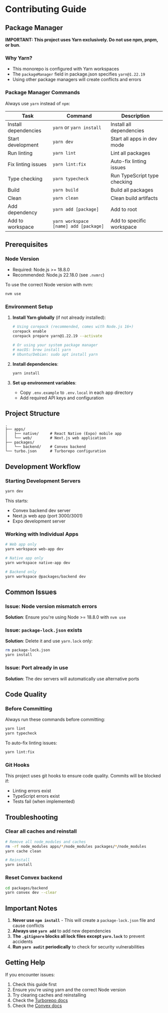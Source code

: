 # Contributing Guide

## Package Manager

**IMPORTANT: This project uses Yarn exclusively. Do not use npm, pnpm, or bun.**

### Why Yarn?
- This monorepo is configured with Yarn workspaces
- The `packageManager` field in package.json specifies `yarn@1.22.19`
- Using other package managers will create conflicts and errors

### Package Manager Commands

Always use `yarn` instead of `npm`:

| Task | Command | Description |
|------|---------|-------------|
| Install dependencies | `yarn` or `yarn install` | Install all dependencies |
| Start development | `yarn dev` | Start all apps in dev mode |
| Run linting | `yarn lint` | Lint all packages |
| Fix linting issues | `yarn lint:fix` | Auto-fix linting issues |
| Type checking | `yarn typecheck` | Run TypeScript type checking |
| Build | `yarn build` | Build all packages |
| Clean | `yarn clean` | Clean build artifacts |
| Add dependency | `yarn add [package]` | Add to root |
| Add to workspace | `yarn workspace [name] add [package]` | Add to specific workspace |

## Prerequisites

### Node Version
- Required: Node.js >= 18.8.0
- Recommended: Node.js 22.18.0 (see `.nvmrc`)

To use the correct Node version with nvm:
```bash
nvm use
```

### Environment Setup

1. **Install Yarn globally** (if not already installed):
   ```bash
   # Using corepack (recommended, comes with Node.js 16+)
   corepack enable
   corepack prepare yarn@1.22.19 --activate
   
   # Or using your system package manager
   # macOS: brew install yarn
   # Ubuntu/Debian: sudo apt install yarn
   ```

2. **Install dependencies**:
   ```bash
   yarn install
   ```

3. **Set up environment variables**:
   - Copy `.env.example` to `.env.local` in each app directory
   - Add required API keys and configuration

## Project Structure

```
.
├── apps/
│   ├── native/     # React Native (Expo) mobile app
│   └── web/        # Next.js web application
├── packages/
│   └── backend/    # Convex backend
└── turbo.json      # Turborepo configuration
```

## Development Workflow

### Starting Development Servers

```bash
yarn dev
```

This starts:
- Convex backend dev server
- Next.js web app (port 3000/3001)
- Expo development server

### Working with Individual Apps

```bash
# Web app only
yarn workspace web-app dev

# Native app only
yarn workspace native-app dev

# Backend only
yarn workspace @packages/backend dev
```

## Common Issues

### Issue: Node version mismatch errors
**Solution**: Ensure you're using Node >= 18.8.0 with `nvm use`

### Issue: `package-lock.json` exists
**Solution**: Delete it and use `yarn.lock` only:
```bash
rm package-lock.json
yarn install
```

### Issue: Port already in use
**Solution**: The dev servers will automatically use alternative ports

## Code Quality

### Before Committing

Always run these commands before committing:

```bash
yarn lint
yarn typecheck
```

To auto-fix linting issues:
```bash
yarn lint:fix
```

### Git Hooks

This project uses git hooks to ensure code quality. Commits will be blocked if:
- Linting errors exist
- TypeScript errors exist
- Tests fail (when implemented)

## Troubleshooting

### Clear all caches and reinstall

```bash
# Remove all node_modules and caches
rm -rf node_modules apps/*/node_modules packages/*/node_modules
yarn cache clean

# Reinstall
yarn install
```

### Reset Convex backend

```bash
cd packages/backend
yarn convex dev --clear
```

## Important Notes

1. **Never use `npm install`** - This will create a `package-lock.json` file and cause conflicts
2. **Always use `yarn add`** to add new dependencies
3. **The `.gitignore` blocks all lock files except `yarn.lock`** to prevent accidents
4. **Run `yarn audit` periodically** to check for security vulnerabilities

## Getting Help

If you encounter issues:
1. Check this guide first
2. Ensure you're using yarn and the correct Node version
3. Try clearing caches and reinstalling
4. Check the [Turborepo docs](https://turbo.build/repo/docs)
5. Check the [Convex docs](https://docs.convex.dev)